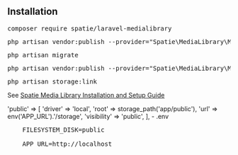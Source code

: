 ## Installation
<pre>composer require spatie/laravel-medialibrary</pre>
<pre>php artisan vendor:publish --provider="Spatie\MediaLibrary\MediaLibraryServiceProvider" --tag="migrations"</pre>
<pre>php artisan migrate</pre>
<pre>php artisan vendor:publish --provider="Spatie\MediaLibrary\MediaLibraryServiceProvider" --tag="config"</pre>
<pre>php artisan storage:link</pre>
<p>See <a href="https://spatie.be/docs/laravel-medialibrary/v11/installation-setup">Spatie Media Library Installation and Setup Guide</a></p>
'public' => [
    'driver' => 'local',
    'root' => storage_path('app/public'),
    'url' => env('APP_URL').'/storage',
    'visibility' => 'public',
],
- .env
<pre>
    FILESYSTEM_DISK=public<br>
    APP_URL=http://localhost
</pre>

